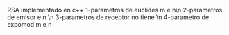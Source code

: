 RSA implementado en c++
1-parametros de euclides m e n\n 2-parametros de emisor e n \n 3-parametros de receptor no tiene \n 4-parametro de expomod m e n
